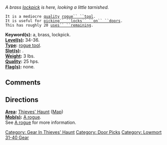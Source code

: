 *A brass [lockpick](:Category:_Door_Picks.md "wikilink") is here,
looking a little tarnished.*

`It is a mediocre `[`quality`](Rogue_Tool_Values.md "wikilink")` `[`rogue`` ``tool`](:Category:_Rogue_Tools.md "wikilink")`.`  
`It is useful for `[`picking`` ``locks`` ``on`` ``doors`](:Category:_Door_Picks.md "wikilink")`.`  
`This has roughly 20 `[`uses`` ``remaining`](Rogue_Tool_Values.md "wikilink")`.`

**Keyword(s):** a, brass, lockpick.  
**[Level(s)](Object_Level.md "wikilink"):** 34-36.  
**[Type](:Category:_Object_Types.md "wikilink"):** [rogue
tool](:Category:_Rogue_Tools.md "wikilink").  
**[Slot(s)](Object_Slots.md "wikilink"):** <held>.  
**[Weight](Object_Weight.md "wikilink"):** 3 lbs.  
**[Quality](Object_Quality.md "wikilink"):** 25 hps.  
**[Flag(s)](:Category:_Object_Flags.md "wikilink"):** none.  

## Comments

## Directions

**[Area](:Category:_Areas.md "wikilink"):** [Thieves'
Haunt](:Category:_Thieves'_Haunt.md "wikilink")
([Map](Thieves'_Haunt_Map.md "wikilink"))  
**[Mob(s)](:Category:_Mobs.md "wikilink"):** [A
rogue](Rogue_(level_35).md "wikilink").  
See [A rogue](Rogue_(level_35).md "wikilink") for more information.  

[Category: Gear In Thieves'
Haunt](Category:_Gear_In_Thieves'_Haunt "wikilink") [Category: Door
Picks](Category:_Door_Picks "wikilink") [Category: Lowmort 31-40
Gear](Category:_Lowmort_31-40_Gear "wikilink")
